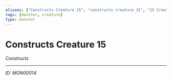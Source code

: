 ```yaml
---
aliases: ["Constructs Creature 15", "constructs creature 15", "15 Creature Constructs"]
tags: [monster, creature]
type: monster
---
```


# Constructs Creature 15

*Constructs*

---
*ID: MON00014*